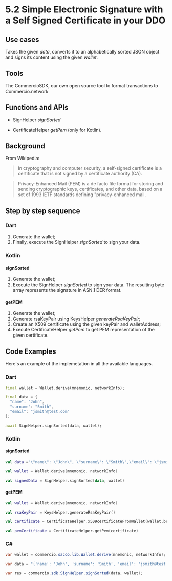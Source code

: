 # 5.2 Simple Electronic Signature with a Self Signed Certificate in your DDO

## Use cases
Takes the given _data_, converts it to an alphabetically sorted JSON object and signs its content using the given _wallet_.

## Tools
The CommercioSDK, our own open source tool to format transactions to Commercio.network

## Functions and APIs
- SignHelper _signSorted_
 
- CertificateHelper _getPem_ (only for Kotlin). 
  
##  Background
From Wikipedia:
> In cryptography and computer security, a self-signed certificate is a certificate that is not signed by a certificate authority (CA).

> Privacy-Enhanced Mail (PEM) is a de facto file format for storing and sending cryptographic keys, certificates, and other data, based on a set of 1993 IETF standards defining "privacy-enhanced mail.

## Step by step sequence

### Dart
1. Generate the wallet;
2. Finally, execute the SignHelper _signSorted_ to sign your data.

### Kotlin

#### signSorted
1. Generate the wallet;
2. Execute the SignHelper _signSorted_ to sign your data. The resulting byte array represents the signature in ASN.1 DER format.

#### getPEM
1. Generate the wallet;
4. Generate rsaKeyPair using KeysHelper _generateRsaKeyPair_;
5. Create an X509 certificate using the given keyPair and walletAddress;
6. Execute CertificateHelper _getPem_ to get PEM representation of the given certificate.

## Code Examples
Here's an example of the implemetation in all the available languages.

### Dart
```dart
final wallet = Wallet.derive(mnemonic, networkInfo);

final data = {
  "name": "John",
  "surname": "Smith",
  "email": "jsmith@test.com"
};

await SignHelper.signSorted(data, wallet);
```
### Kotlin

#### signSorted
```kotlin
val data ="\"name\": \"John\", \"surname\": \"Smith\",\"email\": \"jsmith@test.com\""

val wallet = Wallet.derive(mnemonic, networkInfo)

val signedData = SignHelper.signSorted(data, wallet) 
```

#### getPEM
```kotlin
val wallet = Wallet.derive(mnemonic, networkInfo)

val rsaKeyPair = KeysHelper.generateRsaKeyPair()

val certificate = CertificateHelper.x509certificateFromWallet(wallet.bech32Address, rsaKeyPair)

val pemCertificate = CertificateHelper.getPem(certificate)
```

### C#
```csharp
var wallet = commercio.sacco.lib.Wallet.derive(mnemonic, networkInfo);

var data = "{'name': 'John', 'surname': 'Smith', 'email': 'jsmith@test.com'}";

var res = commercio.sdk.SignHelper.signSorted(data, wallet);
```
